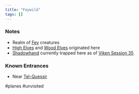 ```yaml
---
title: "Feywild"
tags: []
---
```


### Notes

- Realm of [Fey](Fey) creatures
- [High Elves](posts/Species/High%20Elves.md) and [Wood Elves](posts/Organizations/Wood%20Elves.md) originated here
- [Shadowhand](Shadowhand) currently trapped here as of [Viken Session 35](posts/Session%20Notes/Viken%20Session%2035.md)

### Known Entrances

- Near [Tel-Quessir](posts/Places/Tel-Quessir.md)

#planes #unvisited 